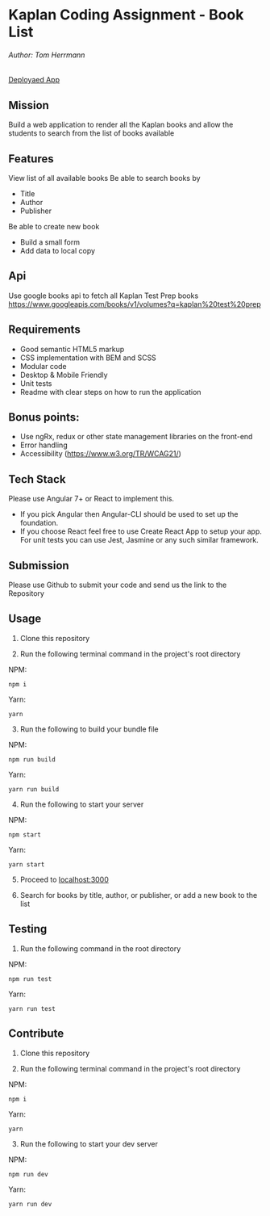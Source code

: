 # Kaplan Coding Assignment - Book List

###### Author: Tom Herrmann

[Deployaed App](https://ktp-takehome.herokuapp.com/git)

## Mission

Build a web application to render all the Kaplan books and allow the students to search from the list of books available

## Features

View list of all available books
Be able to search books by

- Title
- Author
- Publisher

Be able to create new book

- Build a small form
- Add data to local copy

## Api

Use google books api to fetch all Kaplan Test Prep books
https://www.googleapis.com/books/v1/volumes?q=kaplan%20test%20prep

## Requirements

- Good semantic HTML5 markup
- CSS implementation with BEM and SCSS
- Modular code
- Desktop & Mobile Friendly
- Unit tests
- Readme with clear steps on how to run the application

## Bonus points:

- Use ngRx, redux or other state management libraries on the front-end
- Error handling
- Accessibility (https://www.w3.org/TR/WCAG21/)

## Tech Stack

Please use Angular 7+ or React to implement this.

- If you pick Angular then Angular-CLI should be used to set up the foundation.
- If you choose React feel free to use Create React App to setup your app.
  For unit tests you can use Jest, Jasmine or any such similar framework.

## Submission

Please use Github to submit your code and send us the link to the Repository

## Usage

1. Clone this repository

2. Run the following terminal command in the project's root directory

NPM:

```
npm i
```

Yarn:

```
yarn
```

3. Run the following to build your bundle file

NPM:

```
npm run build
```

Yarn:

```
yarn run build
```

4. Run the following to start your server

NPM:

```
npm start
```

Yarn:

```
yarn start
```

5. Proceed to [localhost:3000](http://localhost:3000/)

6. Search for books by title, author, or publisher, or add a new book to the list

## Testing

1. Run the following command in the root directory

NPM:

```
npm run test
```

Yarn:

```
yarn run test
```

## Contribute

1. Clone this repository

2. Run the following terminal command in the project's root directory

NPM:

```
npm i
```

Yarn:

```
yarn
```

3. Run the following to start your dev server

NPM:

```
npm run dev
```

Yarn:

```
yarn run dev
```
